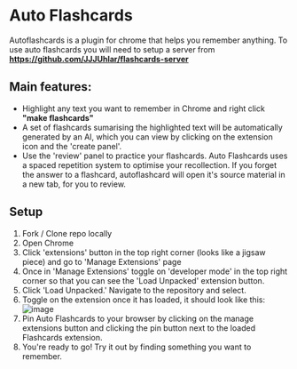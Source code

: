 # Auto Flashcards
Autoflashcards is a plugin for chrome that helps you remember anything. To use auto flashcards you will need to setup a server from **https://github.com/JJJUhlar/flashcards-server**

## Main features:
- Highlight any text you want to remember in Chrome and right click **"make flashcards"**
- A set of flashcards sumarising the highlighted text will be automatically generated by an AI, which you can view by clicking on the extension icon and the 'create panel'.
- Use the 'review' panel to practice your flashcards. Auto Flashcards uses a spaced repetition system to optimise your recollection. If you forget the answer to a flashcard, autoflashcard will open it's source material in a new tab, for you to review.

## Setup
1. Fork / Clone repo locally
2. Open Chrome
3. Click 'extensions' button in the top right corner (looks like a jigsaw piece) and go to 'Manage Extensions' page
4. Once in 'Manage Extensions' toggle on 'developer mode' in the top right corner so that you can see the 'Load Unpacked' extension button.
5. Click 'Load Unpacked.' Navigate to the repository and select.
6. Toggle on the extension once it has loaded, it should look like this:
![image](https://github.com/JJJUhlar/auto-flashcards-plugin/assets/60521063/fdca9b03-1b47-4b14-8bc5-e932be854833)
7. Pin Auto Flashcards to your browser by clicking on the manage extensions button and clicking the pin button next to the loaded Flashcards extension.
8. You're ready to go! Try it out by finding something you want to remember.
